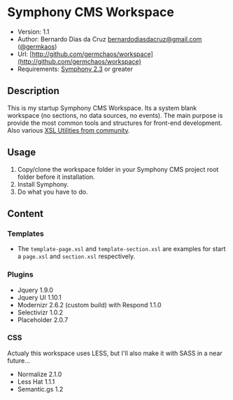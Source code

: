 # Symphony CMS Workspace
- Version: 1.1
- Author: Bernardo Dias da Cruz <bernardodiasdacruz@gmail.com> ([@germkaos](http://twitter.com/germkaos))
- Url: [http://github.com/germchaos/workspace](http://github.com/germchaos/workspace)
- Requirements: [Symphony 2.3](https://github.com/symphonycms/symphony-2) or greater

## Description
This is my startup Symphony CMS Workspace. Its a system blank workspace (no sections, no data sources, no events).
The main purpose is provide the most common tools and structures for front-end development. Also various [XSL Utilities from community](http://getsymphony.com/download/xslt-utilities/).

## Usage
1. Copy/clone the workspace folder in your Symphony CMS project root folder before it installation.
2. Install Symphony.
3. Do what you have to do.

## Content

### Templates

- The `template-page.xsl` and `template-section.xsl` are examples for start a `page.xsl` and `section.xsl` respectively.

### Plugins

- Jquery 1.9.0
- Jquery UI 1.10.1
- Modernizr 2.6.2 (custom build) with Respond 1.1.0
- Selectivizr 1.0.2
- Placeholder 2.0.7

### CSS

Actualy this workspace uses LESS, but I'll also make it with SASS in a near future...

- Normalize 2.1.0
- Less Hat 1.1.1
- Semantic.gs 1.2

